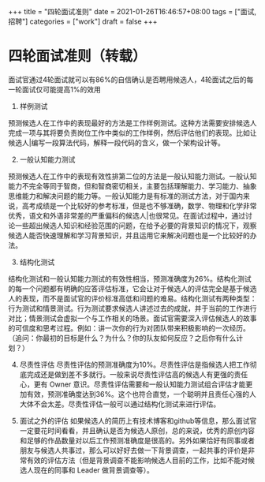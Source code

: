 +++
title = "四轮面试准则"
date = 2021-01-26T16:46:57+08:00
tags = ["面试,招聘"]
categories = ["work"]
draft = false
+++

# 四轮面试准则（转载）

面试官通过4轮面试就可以有86%的自信确认是否聘用候选人，4轮面试之后的每一轮面试仅可能提高1%的效用

1. 样例测试

预测候选人在工作中的表现最好的方法是工作样例测试。这种方法需要安排候选人完成一项与其将要负责岗位工作中类似的工作样例，然后评估他们的表现。比如让候选人|编写一段算法代码，解释一段代码的含义，做一个架构设计等。

2. 一般认知能力测试

预测候选人在工作中的表现有效性排第二位的方法是一般认知能力测试。一般认知能力不完全等同于智商，但和智商密切相关，主要包括理解能力、学习能力、抽象思维能力和解决问题的能力等。一般认知能力是有标准的测试方法，对于国内来说，高考成绩是一个比较好的参考标准，但是也不够准确，数学、物理和化学非常优秀，语文和外语非常差的严重偏科的候选人|也很常见。在面试过程中，通过讨论一些超出候选人知识和经验范围的问题，在给予必要的背景知识的情况下，观察候选人能否快速理解和学习背景知识，并且运用它来解决问题也是一个比较好的办法。

3. 结构化测试

结构化测试和一般认知能力测试的有效性相当，预测准确度为26%。结构化测试的每一个问题都有明确的应答评估标准，它会让对于候选人的评估完全是基于候选人的表现，而不是面试官的评价标准高低和问题的难易。结构化测试有两种类型：行为测试和情景测试。行为测试要求候选人讲述过去的成就，并于当前的工作进行对比；情景测试会虚拟一个与工作相关的场景。面试官需要深入评估候选人的故事的可信度和思考过程。例如：讲一次你的行为对团队带来积极影响的一次经历。（追问：你最初的目标是什么？为什么？你的队友如何反应？之后你有什么计划？）

4. 尽责性评估
尽责性评估的预测准确度为10%。尽责性评估是指候选人把工作彻底完成还是做到差不多就行。一般来说尽责性评估高的候选人有更强的责任心，更有 Owner 意识。尽责性评估需要和一般认知能力测试组合评估才能更加有效，预测准确度达到36%。这个也符合直觉，一个聪明并且责任心强的人大体不会太差。尽责性评估一般可以通过结构化测试来进行评估。

5. 面试之外的评估
如果候选人的简历上有技术博客和github等信息，那么面试官一定要花时间看看，并且确认是否为候选人原创，总的来说，优秀的原创内容和足够的作品数量对以后工作预测准确度是很高的。另外如果恰好有同事或者朋友与候选人共事过，那么可以好好去做一下背景调查，一起共事的评价是非常有效的评估方法（但是背景调查不能影响候选人目前的工作，比如不能对候选人现在的同事和 Leader 做背景调查等）。